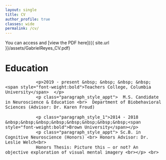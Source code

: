 ```yaml
---
layout: single
title: CV
author_profile: true
classes: wide
permalink: /cv/
---
```


You can access and [view the PDF here]({{ site.url }}/assets/GabrielReyes_CV.pdf)

<body>
 
<h1> Education</h1>
 <style>
  p.paragraph_style_1{ padding-top: 5pt;}
  p.paragraph_style_appt{ padding-left: 130pt;}
  p.paragraph_style_link{ font-size=120%; color: black;}
  </style>
<font size="3">
 
                <p>2019 - present &nbsp; &nbsp; &nbsp; &nbsp; <span style="font-weight:bold">Teachers College, Columbia University</span>  </p>
                <p class="paragraph_style_appt">  M.S. Candidate in Neuroscience & Education <br>  Department of Biobehavioral Sciences (Advisor: Dr. Karen Froud)
 
                <p class="paragraph_style_1">2014 - 2018 &nbsp;&nbsp;&nbsp;&nbsp;&nbsp;&nbsp;&nbsp;&nbsp;<span style="font-weight:bold">Brown University</span></p>
                <p class="paragraph_style_appt"> Sc.B. in Cognitive Neuroscience (Honors) <br> Honors Advisor: Dr. Leslie Welch<br>
                Honors Thesis: Picture this — or not? An objective exploration of visual mental imagery <br></p> <br>
            
